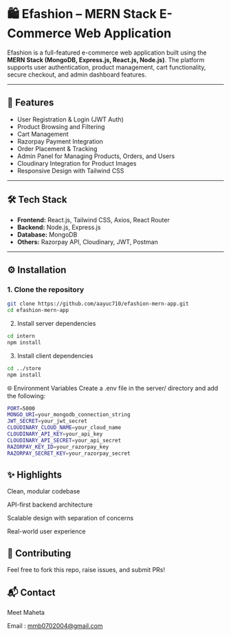 
# 🛍️ Efashion – MERN Stack E-Commerce Web Application

Efashion is a full-featured e-commerce web application built using the **MERN Stack (MongoDB, Express.js, React.js, Node.js)**. The platform supports user authentication, product management, cart functionality, secure checkout, and admin dashboard features.

---

## 🚀 Features

- User Registration & Login (JWT Auth)  
- Product Browsing and Filtering  
- Cart Management  
- Razorpay Payment Integration  
- Order Placement & Tracking  
- Admin Panel for Managing Products, Orders, and Users  
- Cloudinary Integration for Product Images  
- Responsive Design with Tailwind CSS  

---

## 🛠️ Tech Stack

- **Frontend:** React.js, Tailwind CSS, Axios, React Router  
- **Backend:** Node.js, Express.js  
- **Database:** MongoDB  
- **Others:** Razorpay API, Cloudinary, JWT, Postman  

---

## ⚙️ Installation

### 1. Clone the repository

```bash
git clone https://github.com/aayuc710/efashion-mern-app.git
cd efashion-mern-app
```
2. Install server dependencies
```bash
cd intern
npm install
```
3. Install client dependencies
```bash
cd ../store
npm install
```
🌐 Environment Variables
Create a .env file in the server/ directory and add the following:
```bash
PORT=5000
MONGO_URI=your_mongodb_connection_string
JWT_SECRET=your_jwt_secret
CLOUDINARY_CLOUD_NAME=your_cloud_name
CLOUDINARY_API_KEY=your_api_key
CLOUDINARY_API_SECRET=your_api_secret
RAZORPAY_KEY_ID=your_razorpay_key
RAZORPAY_SECRET_KEY=your_razorpay_secret
```

## ✨ Highlights
Clean, modular codebase

API-first backend architecture

Scalable design with separation of concerns

Real-world user experience

## 🤝 Contributing
Feel free to fork this repo, raise issues, and submit PRs!

## 📬 Contact
Meet Maheta

Email : mmb0702004@gmail.com












